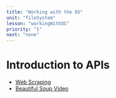 ```yaml
---
title: "Working with the OS"
unit: "fileSystem"
lesson: "workingWithOS"
priority: "1"
next: "none"
---
```


# Introduction to APIs

- [Web Scraping](https://automatetheboringstuff.com/2e/chapter12/)
- [Beautiful Soup Video](https://www.youtube.com/watch?v=ng2o98k983k&ab_channel=CoreySchafer)

